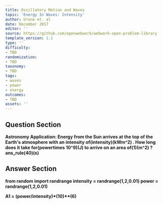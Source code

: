 ```yaml
---
title: Oscillatory Motion and Waves
topic: 'Energy In Waves: Intensity'
author: Urone et. al
date: December 2017
editor: ''
source: https://github.com/openwebwork/webwork-open-problem-library
template_version: 1.1
type: ''
difficulty:
- TBD
randomization:
- TBD
taxonomy:
- TBD
tags:
- waves
- power
- energy
outcomes:
- TBD
assets: ''
---
```


## Question Section 

<b>
Astronomy Application: Energy from the Sun arrives at the top of the Earth's atmosphere with an intensity of(intensity)(kWm^2) . How long does it take for(powertimes 10^9)(J)  to arrive on an area of(1)(m^2) ?
ans_rule(40)(s)



## Answer Section

from random import randrange
intensity = randrange(1,2,0.01)
power = randrange(1,2,0.01)

A1 = (power/intensity)*(10)**(6)